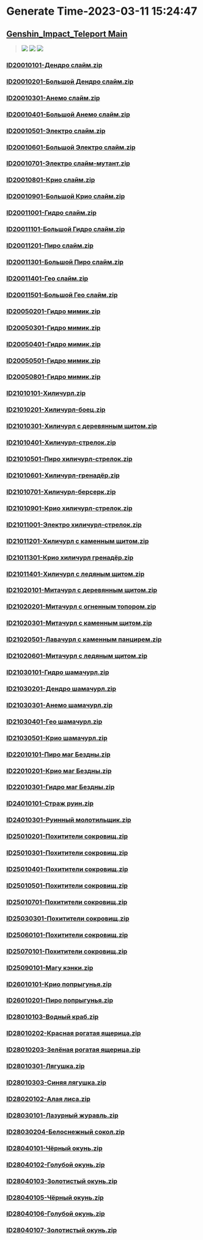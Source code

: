 # Generate Time-2023-03-11 15:24:47

## [Genshin_Impact_Teleport Main](https://github.com/Sam5440/Genshin_Impact_Teleport)

>![](https://komarev.com/ghpvc/?username=done439)
>![](https://komarev.com/ghpvc/?username=done438)
>![](https://komarev.com/ghpvc/?username=done437)

### [ID20010101-Дендро слайм.zip](https://raw.githubusercontent.com/Sam5440/Genshin_Impact_Teleport/download/AutoGeneratePoint/Points%28Raw%29%5Bcn-en-ru%5D/ru-ru/Monster_And_Animal/ID4-%D0%90%D1%80%D1%85%D0%B8%D0%BF%D0%B5%D0%BB%D0%B0%D0%B3%20%D0%97%D0%BE%D0%BB%D0%BE%D1%82%D0%BE%D0%B3%D0%BE%20%D0%AF%D0%B1%D0%BB%D0%BE%D0%BA%D0%B0%20%281.6%29/ID20010101-%D0%94%D0%B5%D0%BD%D0%B4%D1%80%D0%BE%20%D1%81%D0%BB%D0%B0%D0%B9%D0%BC.zip)

### [ID20010201-Большой Дендро слайм.zip](https://raw.githubusercontent.com/Sam5440/Genshin_Impact_Teleport/download/AutoGeneratePoint/Points%28Raw%29%5Bcn-en-ru%5D/ru-ru/Monster_And_Animal/ID4-%D0%90%D1%80%D1%85%D0%B8%D0%BF%D0%B5%D0%BB%D0%B0%D0%B3%20%D0%97%D0%BE%D0%BB%D0%BE%D1%82%D0%BE%D0%B3%D0%BE%20%D0%AF%D0%B1%D0%BB%D0%BE%D0%BA%D0%B0%20%281.6%29/ID20010201-%D0%91%D0%BE%D0%BB%D1%8C%D1%88%D0%BE%D0%B9%20%D0%94%D0%B5%D0%BD%D0%B4%D1%80%D0%BE%20%D1%81%D0%BB%D0%B0%D0%B9%D0%BC.zip)

### [ID20010301-Анемо слайм.zip](https://raw.githubusercontent.com/Sam5440/Genshin_Impact_Teleport/download/AutoGeneratePoint/Points%28Raw%29%5Bcn-en-ru%5D/ru-ru/Monster_And_Animal/ID4-%D0%90%D1%80%D1%85%D0%B8%D0%BF%D0%B5%D0%BB%D0%B0%D0%B3%20%D0%97%D0%BE%D0%BB%D0%BE%D1%82%D0%BE%D0%B3%D0%BE%20%D0%AF%D0%B1%D0%BB%D0%BE%D0%BA%D0%B0%20%281.6%29/ID20010301-%D0%90%D0%BD%D0%B5%D0%BC%D0%BE%20%D1%81%D0%BB%D0%B0%D0%B9%D0%BC.zip)

### [ID20010401-Большой Анемо слайм.zip](https://raw.githubusercontent.com/Sam5440/Genshin_Impact_Teleport/download/AutoGeneratePoint/Points%28Raw%29%5Bcn-en-ru%5D/ru-ru/Monster_And_Animal/ID4-%D0%90%D1%80%D1%85%D0%B8%D0%BF%D0%B5%D0%BB%D0%B0%D0%B3%20%D0%97%D0%BE%D0%BB%D0%BE%D1%82%D0%BE%D0%B3%D0%BE%20%D0%AF%D0%B1%D0%BB%D0%BE%D0%BA%D0%B0%20%281.6%29/ID20010401-%D0%91%D0%BE%D0%BB%D1%8C%D1%88%D0%BE%D0%B9%20%D0%90%D0%BD%D0%B5%D0%BC%D0%BE%20%D1%81%D0%BB%D0%B0%D0%B9%D0%BC.zip)

### [ID20010501-Электро слайм.zip](https://raw.githubusercontent.com/Sam5440/Genshin_Impact_Teleport/download/AutoGeneratePoint/Points%28Raw%29%5Bcn-en-ru%5D/ru-ru/Monster_And_Animal/ID4-%D0%90%D1%80%D1%85%D0%B8%D0%BF%D0%B5%D0%BB%D0%B0%D0%B3%20%D0%97%D0%BE%D0%BB%D0%BE%D1%82%D0%BE%D0%B3%D0%BE%20%D0%AF%D0%B1%D0%BB%D0%BE%D0%BA%D0%B0%20%281.6%29/ID20010501-%D0%AD%D0%BB%D0%B5%D0%BA%D1%82%D1%80%D0%BE%20%D1%81%D0%BB%D0%B0%D0%B9%D0%BC.zip)

### [ID20010601-Большой Электро слайм.zip](https://raw.githubusercontent.com/Sam5440/Genshin_Impact_Teleport/download/AutoGeneratePoint/Points%28Raw%29%5Bcn-en-ru%5D/ru-ru/Monster_And_Animal/ID4-%D0%90%D1%80%D1%85%D0%B8%D0%BF%D0%B5%D0%BB%D0%B0%D0%B3%20%D0%97%D0%BE%D0%BB%D0%BE%D1%82%D0%BE%D0%B3%D0%BE%20%D0%AF%D0%B1%D0%BB%D0%BE%D0%BA%D0%B0%20%281.6%29/ID20010601-%D0%91%D0%BE%D0%BB%D1%8C%D1%88%D0%BE%D0%B9%20%D0%AD%D0%BB%D0%B5%D0%BA%D1%82%D1%80%D0%BE%20%D1%81%D0%BB%D0%B0%D0%B9%D0%BC.zip)

### [ID20010701-Электро слайм-мутант.zip](https://raw.githubusercontent.com/Sam5440/Genshin_Impact_Teleport/download/AutoGeneratePoint/Points%28Raw%29%5Bcn-en-ru%5D/ru-ru/Monster_And_Animal/ID4-%D0%90%D1%80%D1%85%D0%B8%D0%BF%D0%B5%D0%BB%D0%B0%D0%B3%20%D0%97%D0%BE%D0%BB%D0%BE%D1%82%D0%BE%D0%B3%D0%BE%20%D0%AF%D0%B1%D0%BB%D0%BE%D0%BA%D0%B0%20%281.6%29/ID20010701-%D0%AD%D0%BB%D0%B5%D0%BA%D1%82%D1%80%D0%BE%20%D1%81%D0%BB%D0%B0%D0%B9%D0%BC-%D0%BC%D1%83%D1%82%D0%B0%D0%BD%D1%82.zip)

### [ID20010801-Крио слайм.zip](https://raw.githubusercontent.com/Sam5440/Genshin_Impact_Teleport/download/AutoGeneratePoint/Points%28Raw%29%5Bcn-en-ru%5D/ru-ru/Monster_And_Animal/ID4-%D0%90%D1%80%D1%85%D0%B8%D0%BF%D0%B5%D0%BB%D0%B0%D0%B3%20%D0%97%D0%BE%D0%BB%D0%BE%D1%82%D0%BE%D0%B3%D0%BE%20%D0%AF%D0%B1%D0%BB%D0%BE%D0%BA%D0%B0%20%281.6%29/ID20010801-%D0%9A%D1%80%D0%B8%D0%BE%20%D1%81%D0%BB%D0%B0%D0%B9%D0%BC.zip)

### [ID20010901-Большой Крио слайм.zip](https://raw.githubusercontent.com/Sam5440/Genshin_Impact_Teleport/download/AutoGeneratePoint/Points%28Raw%29%5Bcn-en-ru%5D/ru-ru/Monster_And_Animal/ID4-%D0%90%D1%80%D1%85%D0%B8%D0%BF%D0%B5%D0%BB%D0%B0%D0%B3%20%D0%97%D0%BE%D0%BB%D0%BE%D1%82%D0%BE%D0%B3%D0%BE%20%D0%AF%D0%B1%D0%BB%D0%BE%D0%BA%D0%B0%20%281.6%29/ID20010901-%D0%91%D0%BE%D0%BB%D1%8C%D1%88%D0%BE%D0%B9%20%D0%9A%D1%80%D0%B8%D0%BE%20%D1%81%D0%BB%D0%B0%D0%B9%D0%BC.zip)

### [ID20011001-Гидро слайм.zip](https://raw.githubusercontent.com/Sam5440/Genshin_Impact_Teleport/download/AutoGeneratePoint/Points%28Raw%29%5Bcn-en-ru%5D/ru-ru/Monster_And_Animal/ID4-%D0%90%D1%80%D1%85%D0%B8%D0%BF%D0%B5%D0%BB%D0%B0%D0%B3%20%D0%97%D0%BE%D0%BB%D0%BE%D1%82%D0%BE%D0%B3%D0%BE%20%D0%AF%D0%B1%D0%BB%D0%BE%D0%BA%D0%B0%20%281.6%29/ID20011001-%D0%93%D0%B8%D0%B4%D1%80%D0%BE%20%D1%81%D0%BB%D0%B0%D0%B9%D0%BC.zip)

### [ID20011101-Большой Гидро слайм.zip](https://raw.githubusercontent.com/Sam5440/Genshin_Impact_Teleport/download/AutoGeneratePoint/Points%28Raw%29%5Bcn-en-ru%5D/ru-ru/Monster_And_Animal/ID4-%D0%90%D1%80%D1%85%D0%B8%D0%BF%D0%B5%D0%BB%D0%B0%D0%B3%20%D0%97%D0%BE%D0%BB%D0%BE%D1%82%D0%BE%D0%B3%D0%BE%20%D0%AF%D0%B1%D0%BB%D0%BE%D0%BA%D0%B0%20%281.6%29/ID20011101-%D0%91%D0%BE%D0%BB%D1%8C%D1%88%D0%BE%D0%B9%20%D0%93%D0%B8%D0%B4%D1%80%D0%BE%20%D1%81%D0%BB%D0%B0%D0%B9%D0%BC.zip)

### [ID20011201-Пиро слайм.zip](https://raw.githubusercontent.com/Sam5440/Genshin_Impact_Teleport/download/AutoGeneratePoint/Points%28Raw%29%5Bcn-en-ru%5D/ru-ru/Monster_And_Animal/ID4-%D0%90%D1%80%D1%85%D0%B8%D0%BF%D0%B5%D0%BB%D0%B0%D0%B3%20%D0%97%D0%BE%D0%BB%D0%BE%D1%82%D0%BE%D0%B3%D0%BE%20%D0%AF%D0%B1%D0%BB%D0%BE%D0%BA%D0%B0%20%281.6%29/ID20011201-%D0%9F%D0%B8%D1%80%D0%BE%20%D1%81%D0%BB%D0%B0%D0%B9%D0%BC.zip)

### [ID20011301-Большой Пиро слайм.zip](https://raw.githubusercontent.com/Sam5440/Genshin_Impact_Teleport/download/AutoGeneratePoint/Points%28Raw%29%5Bcn-en-ru%5D/ru-ru/Monster_And_Animal/ID4-%D0%90%D1%80%D1%85%D0%B8%D0%BF%D0%B5%D0%BB%D0%B0%D0%B3%20%D0%97%D0%BE%D0%BB%D0%BE%D1%82%D0%BE%D0%B3%D0%BE%20%D0%AF%D0%B1%D0%BB%D0%BE%D0%BA%D0%B0%20%281.6%29/ID20011301-%D0%91%D0%BE%D0%BB%D1%8C%D1%88%D0%BE%D0%B9%20%D0%9F%D0%B8%D1%80%D0%BE%20%D1%81%D0%BB%D0%B0%D0%B9%D0%BC.zip)

### [ID20011401-Гео слайм.zip](https://raw.githubusercontent.com/Sam5440/Genshin_Impact_Teleport/download/AutoGeneratePoint/Points%28Raw%29%5Bcn-en-ru%5D/ru-ru/Monster_And_Animal/ID4-%D0%90%D1%80%D1%85%D0%B8%D0%BF%D0%B5%D0%BB%D0%B0%D0%B3%20%D0%97%D0%BE%D0%BB%D0%BE%D1%82%D0%BE%D0%B3%D0%BE%20%D0%AF%D0%B1%D0%BB%D0%BE%D0%BA%D0%B0%20%281.6%29/ID20011401-%D0%93%D0%B5%D0%BE%20%D1%81%D0%BB%D0%B0%D0%B9%D0%BC.zip)

### [ID20011501-Большой Гео слайм.zip](https://raw.githubusercontent.com/Sam5440/Genshin_Impact_Teleport/download/AutoGeneratePoint/Points%28Raw%29%5Bcn-en-ru%5D/ru-ru/Monster_And_Animal/ID4-%D0%90%D1%80%D1%85%D0%B8%D0%BF%D0%B5%D0%BB%D0%B0%D0%B3%20%D0%97%D0%BE%D0%BB%D0%BE%D1%82%D0%BE%D0%B3%D0%BE%20%D0%AF%D0%B1%D0%BB%D0%BE%D0%BA%D0%B0%20%281.6%29/ID20011501-%D0%91%D0%BE%D0%BB%D1%8C%D1%88%D0%BE%D0%B9%20%D0%93%D0%B5%D0%BE%20%D1%81%D0%BB%D0%B0%D0%B9%D0%BC.zip)

### [ID20050201-Гидро мимик.zip](https://raw.githubusercontent.com/Sam5440/Genshin_Impact_Teleport/download/AutoGeneratePoint/Points%28Raw%29%5Bcn-en-ru%5D/ru-ru/Monster_And_Animal/ID4-%D0%90%D1%80%D1%85%D0%B8%D0%BF%D0%B5%D0%BB%D0%B0%D0%B3%20%D0%97%D0%BE%D0%BB%D0%BE%D1%82%D0%BE%D0%B3%D0%BE%20%D0%AF%D0%B1%D0%BB%D0%BE%D0%BA%D0%B0%20%281.6%29/ID20050201-%D0%93%D0%B8%D0%B4%D1%80%D0%BE%20%D0%BC%D0%B8%D0%BC%D0%B8%D0%BA.zip)

### [ID20050301-Гидро мимик.zip](https://raw.githubusercontent.com/Sam5440/Genshin_Impact_Teleport/download/AutoGeneratePoint/Points%28Raw%29%5Bcn-en-ru%5D/ru-ru/Monster_And_Animal/ID4-%D0%90%D1%80%D1%85%D0%B8%D0%BF%D0%B5%D0%BB%D0%B0%D0%B3%20%D0%97%D0%BE%D0%BB%D0%BE%D1%82%D0%BE%D0%B3%D0%BE%20%D0%AF%D0%B1%D0%BB%D0%BE%D0%BA%D0%B0%20%281.6%29/ID20050301-%D0%93%D0%B8%D0%B4%D1%80%D0%BE%20%D0%BC%D0%B8%D0%BC%D0%B8%D0%BA.zip)

### [ID20050401-Гидро мимик.zip](https://raw.githubusercontent.com/Sam5440/Genshin_Impact_Teleport/download/AutoGeneratePoint/Points%28Raw%29%5Bcn-en-ru%5D/ru-ru/Monster_And_Animal/ID4-%D0%90%D1%80%D1%85%D0%B8%D0%BF%D0%B5%D0%BB%D0%B0%D0%B3%20%D0%97%D0%BE%D0%BB%D0%BE%D1%82%D0%BE%D0%B3%D0%BE%20%D0%AF%D0%B1%D0%BB%D0%BE%D0%BA%D0%B0%20%281.6%29/ID20050401-%D0%93%D0%B8%D0%B4%D1%80%D0%BE%20%D0%BC%D0%B8%D0%BC%D0%B8%D0%BA.zip)

### [ID20050501-Гидро мимик.zip](https://raw.githubusercontent.com/Sam5440/Genshin_Impact_Teleport/download/AutoGeneratePoint/Points%28Raw%29%5Bcn-en-ru%5D/ru-ru/Monster_And_Animal/ID4-%D0%90%D1%80%D1%85%D0%B8%D0%BF%D0%B5%D0%BB%D0%B0%D0%B3%20%D0%97%D0%BE%D0%BB%D0%BE%D1%82%D0%BE%D0%B3%D0%BE%20%D0%AF%D0%B1%D0%BB%D0%BE%D0%BA%D0%B0%20%281.6%29/ID20050501-%D0%93%D0%B8%D0%B4%D1%80%D0%BE%20%D0%BC%D0%B8%D0%BC%D0%B8%D0%BA.zip)

### [ID20050801-Гидро мимик.zip](https://raw.githubusercontent.com/Sam5440/Genshin_Impact_Teleport/download/AutoGeneratePoint/Points%28Raw%29%5Bcn-en-ru%5D/ru-ru/Monster_And_Animal/ID4-%D0%90%D1%80%D1%85%D0%B8%D0%BF%D0%B5%D0%BB%D0%B0%D0%B3%20%D0%97%D0%BE%D0%BB%D0%BE%D1%82%D0%BE%D0%B3%D0%BE%20%D0%AF%D0%B1%D0%BB%D0%BE%D0%BA%D0%B0%20%281.6%29/ID20050801-%D0%93%D0%B8%D0%B4%D1%80%D0%BE%20%D0%BC%D0%B8%D0%BC%D0%B8%D0%BA.zip)

### [ID21010101-Хиличурл.zip](https://raw.githubusercontent.com/Sam5440/Genshin_Impact_Teleport/download/AutoGeneratePoint/Points%28Raw%29%5Bcn-en-ru%5D/ru-ru/Monster_And_Animal/ID4-%D0%90%D1%80%D1%85%D0%B8%D0%BF%D0%B5%D0%BB%D0%B0%D0%B3%20%D0%97%D0%BE%D0%BB%D0%BE%D1%82%D0%BE%D0%B3%D0%BE%20%D0%AF%D0%B1%D0%BB%D0%BE%D0%BA%D0%B0%20%281.6%29/ID21010101-%D0%A5%D0%B8%D0%BB%D0%B8%D1%87%D1%83%D1%80%D0%BB.zip)

### [ID21010201-Хиличурл-боец.zip](https://raw.githubusercontent.com/Sam5440/Genshin_Impact_Teleport/download/AutoGeneratePoint/Points%28Raw%29%5Bcn-en-ru%5D/ru-ru/Monster_And_Animal/ID4-%D0%90%D1%80%D1%85%D0%B8%D0%BF%D0%B5%D0%BB%D0%B0%D0%B3%20%D0%97%D0%BE%D0%BB%D0%BE%D1%82%D0%BE%D0%B3%D0%BE%20%D0%AF%D0%B1%D0%BB%D0%BE%D0%BA%D0%B0%20%281.6%29/ID21010201-%D0%A5%D0%B8%D0%BB%D0%B8%D1%87%D1%83%D1%80%D0%BB-%D0%B1%D0%BE%D0%B5%D1%86.zip)

### [ID21010301-Хиличурл с деревянным щитом.zip](https://raw.githubusercontent.com/Sam5440/Genshin_Impact_Teleport/download/AutoGeneratePoint/Points%28Raw%29%5Bcn-en-ru%5D/ru-ru/Monster_And_Animal/ID4-%D0%90%D1%80%D1%85%D0%B8%D0%BF%D0%B5%D0%BB%D0%B0%D0%B3%20%D0%97%D0%BE%D0%BB%D0%BE%D1%82%D0%BE%D0%B3%D0%BE%20%D0%AF%D0%B1%D0%BB%D0%BE%D0%BA%D0%B0%20%281.6%29/ID21010301-%D0%A5%D0%B8%D0%BB%D0%B8%D1%87%D1%83%D1%80%D0%BB%20%D1%81%20%D0%B4%D0%B5%D1%80%D0%B5%D0%B2%D1%8F%D0%BD%D0%BD%D1%8B%D0%BC%20%D1%89%D0%B8%D1%82%D0%BE%D0%BC.zip)

### [ID21010401-Хиличурл-стрелок.zip](https://raw.githubusercontent.com/Sam5440/Genshin_Impact_Teleport/download/AutoGeneratePoint/Points%28Raw%29%5Bcn-en-ru%5D/ru-ru/Monster_And_Animal/ID4-%D0%90%D1%80%D1%85%D0%B8%D0%BF%D0%B5%D0%BB%D0%B0%D0%B3%20%D0%97%D0%BE%D0%BB%D0%BE%D1%82%D0%BE%D0%B3%D0%BE%20%D0%AF%D0%B1%D0%BB%D0%BE%D0%BA%D0%B0%20%281.6%29/ID21010401-%D0%A5%D0%B8%D0%BB%D0%B8%D1%87%D1%83%D1%80%D0%BB-%D1%81%D1%82%D1%80%D0%B5%D0%BB%D0%BE%D0%BA.zip)

### [ID21010501-Пиро хиличурл-стрелок.zip](https://raw.githubusercontent.com/Sam5440/Genshin_Impact_Teleport/download/AutoGeneratePoint/Points%28Raw%29%5Bcn-en-ru%5D/ru-ru/Monster_And_Animal/ID4-%D0%90%D1%80%D1%85%D0%B8%D0%BF%D0%B5%D0%BB%D0%B0%D0%B3%20%D0%97%D0%BE%D0%BB%D0%BE%D1%82%D0%BE%D0%B3%D0%BE%20%D0%AF%D0%B1%D0%BB%D0%BE%D0%BA%D0%B0%20%281.6%29/ID21010501-%D0%9F%D0%B8%D1%80%D0%BE%20%D1%85%D0%B8%D0%BB%D0%B8%D1%87%D1%83%D1%80%D0%BB-%D1%81%D1%82%D1%80%D0%B5%D0%BB%D0%BE%D0%BA.zip)

### [ID21010601-Хиличурл-гренадёр.zip](https://raw.githubusercontent.com/Sam5440/Genshin_Impact_Teleport/download/AutoGeneratePoint/Points%28Raw%29%5Bcn-en-ru%5D/ru-ru/Monster_And_Animal/ID4-%D0%90%D1%80%D1%85%D0%B8%D0%BF%D0%B5%D0%BB%D0%B0%D0%B3%20%D0%97%D0%BE%D0%BB%D0%BE%D1%82%D0%BE%D0%B3%D0%BE%20%D0%AF%D0%B1%D0%BB%D0%BE%D0%BA%D0%B0%20%281.6%29/ID21010601-%D0%A5%D0%B8%D0%BB%D0%B8%D1%87%D1%83%D1%80%D0%BB-%D0%B3%D1%80%D0%B5%D0%BD%D0%B0%D0%B4%D1%91%D1%80.zip)

### [ID21010701-Хиличурл-берсерк.zip](https://raw.githubusercontent.com/Sam5440/Genshin_Impact_Teleport/download/AutoGeneratePoint/Points%28Raw%29%5Bcn-en-ru%5D/ru-ru/Monster_And_Animal/ID4-%D0%90%D1%80%D1%85%D0%B8%D0%BF%D0%B5%D0%BB%D0%B0%D0%B3%20%D0%97%D0%BE%D0%BB%D0%BE%D1%82%D0%BE%D0%B3%D0%BE%20%D0%AF%D0%B1%D0%BB%D0%BE%D0%BA%D0%B0%20%281.6%29/ID21010701-%D0%A5%D0%B8%D0%BB%D0%B8%D1%87%D1%83%D1%80%D0%BB-%D0%B1%D0%B5%D1%80%D1%81%D0%B5%D1%80%D0%BA.zip)

### [ID21010901-Крио хиличурл-стрелок.zip](https://raw.githubusercontent.com/Sam5440/Genshin_Impact_Teleport/download/AutoGeneratePoint/Points%28Raw%29%5Bcn-en-ru%5D/ru-ru/Monster_And_Animal/ID4-%D0%90%D1%80%D1%85%D0%B8%D0%BF%D0%B5%D0%BB%D0%B0%D0%B3%20%D0%97%D0%BE%D0%BB%D0%BE%D1%82%D0%BE%D0%B3%D0%BE%20%D0%AF%D0%B1%D0%BB%D0%BE%D0%BA%D0%B0%20%281.6%29/ID21010901-%D0%9A%D1%80%D0%B8%D0%BE%20%D1%85%D0%B8%D0%BB%D0%B8%D1%87%D1%83%D1%80%D0%BB-%D1%81%D1%82%D1%80%D0%B5%D0%BB%D0%BE%D0%BA.zip)

### [ID21011001-Электро хиличурл-стрелок.zip](https://raw.githubusercontent.com/Sam5440/Genshin_Impact_Teleport/download/AutoGeneratePoint/Points%28Raw%29%5Bcn-en-ru%5D/ru-ru/Monster_And_Animal/ID4-%D0%90%D1%80%D1%85%D0%B8%D0%BF%D0%B5%D0%BB%D0%B0%D0%B3%20%D0%97%D0%BE%D0%BB%D0%BE%D1%82%D0%BE%D0%B3%D0%BE%20%D0%AF%D0%B1%D0%BB%D0%BE%D0%BA%D0%B0%20%281.6%29/ID21011001-%D0%AD%D0%BB%D0%B5%D0%BA%D1%82%D1%80%D0%BE%20%D1%85%D0%B8%D0%BB%D0%B8%D1%87%D1%83%D1%80%D0%BB-%D1%81%D1%82%D1%80%D0%B5%D0%BB%D0%BE%D0%BA.zip)

### [ID21011201-Хиличурл с каменным щитом.zip](https://raw.githubusercontent.com/Sam5440/Genshin_Impact_Teleport/download/AutoGeneratePoint/Points%28Raw%29%5Bcn-en-ru%5D/ru-ru/Monster_And_Animal/ID4-%D0%90%D1%80%D1%85%D0%B8%D0%BF%D0%B5%D0%BB%D0%B0%D0%B3%20%D0%97%D0%BE%D0%BB%D0%BE%D1%82%D0%BE%D0%B3%D0%BE%20%D0%AF%D0%B1%D0%BB%D0%BE%D0%BA%D0%B0%20%281.6%29/ID21011201-%D0%A5%D0%B8%D0%BB%D0%B8%D1%87%D1%83%D1%80%D0%BB%20%D1%81%20%D0%BA%D0%B0%D0%BC%D0%B5%D0%BD%D0%BD%D1%8B%D0%BC%20%D1%89%D0%B8%D1%82%D0%BE%D0%BC.zip)

### [ID21011301-Крио хиличурл гренадёр.zip](https://raw.githubusercontent.com/Sam5440/Genshin_Impact_Teleport/download/AutoGeneratePoint/Points%28Raw%29%5Bcn-en-ru%5D/ru-ru/Monster_And_Animal/ID4-%D0%90%D1%80%D1%85%D0%B8%D0%BF%D0%B5%D0%BB%D0%B0%D0%B3%20%D0%97%D0%BE%D0%BB%D0%BE%D1%82%D0%BE%D0%B3%D0%BE%20%D0%AF%D0%B1%D0%BB%D0%BE%D0%BA%D0%B0%20%281.6%29/ID21011301-%D0%9A%D1%80%D0%B8%D0%BE%20%D1%85%D0%B8%D0%BB%D0%B8%D1%87%D1%83%D1%80%D0%BB%20%D0%B3%D1%80%D0%B5%D0%BD%D0%B0%D0%B4%D1%91%D1%80.zip)

### [ID21011401-Хиличурл с ледяным щитом.zip](https://raw.githubusercontent.com/Sam5440/Genshin_Impact_Teleport/download/AutoGeneratePoint/Points%28Raw%29%5Bcn-en-ru%5D/ru-ru/Monster_And_Animal/ID4-%D0%90%D1%80%D1%85%D0%B8%D0%BF%D0%B5%D0%BB%D0%B0%D0%B3%20%D0%97%D0%BE%D0%BB%D0%BE%D1%82%D0%BE%D0%B3%D0%BE%20%D0%AF%D0%B1%D0%BB%D0%BE%D0%BA%D0%B0%20%281.6%29/ID21011401-%D0%A5%D0%B8%D0%BB%D0%B8%D1%87%D1%83%D1%80%D0%BB%20%D1%81%20%D0%BB%D0%B5%D0%B4%D1%8F%D0%BD%D1%8B%D0%BC%20%D1%89%D0%B8%D1%82%D0%BE%D0%BC.zip)

### [ID21020101-Митачурл с деревянным щитом.zip](https://raw.githubusercontent.com/Sam5440/Genshin_Impact_Teleport/download/AutoGeneratePoint/Points%28Raw%29%5Bcn-en-ru%5D/ru-ru/Monster_And_Animal/ID4-%D0%90%D1%80%D1%85%D0%B8%D0%BF%D0%B5%D0%BB%D0%B0%D0%B3%20%D0%97%D0%BE%D0%BB%D0%BE%D1%82%D0%BE%D0%B3%D0%BE%20%D0%AF%D0%B1%D0%BB%D0%BE%D0%BA%D0%B0%20%281.6%29/ID21020101-%D0%9C%D0%B8%D1%82%D0%B0%D1%87%D1%83%D1%80%D0%BB%20%D1%81%20%D0%B4%D0%B5%D1%80%D0%B5%D0%B2%D1%8F%D0%BD%D0%BD%D1%8B%D0%BC%20%D1%89%D0%B8%D1%82%D0%BE%D0%BC.zip)

### [ID21020201-Митачурл с огненным топором.zip](https://raw.githubusercontent.com/Sam5440/Genshin_Impact_Teleport/download/AutoGeneratePoint/Points%28Raw%29%5Bcn-en-ru%5D/ru-ru/Monster_And_Animal/ID4-%D0%90%D1%80%D1%85%D0%B8%D0%BF%D0%B5%D0%BB%D0%B0%D0%B3%20%D0%97%D0%BE%D0%BB%D0%BE%D1%82%D0%BE%D0%B3%D0%BE%20%D0%AF%D0%B1%D0%BB%D0%BE%D0%BA%D0%B0%20%281.6%29/ID21020201-%D0%9C%D0%B8%D1%82%D0%B0%D1%87%D1%83%D1%80%D0%BB%20%D1%81%20%D0%BE%D0%B3%D0%BD%D0%B5%D0%BD%D0%BD%D1%8B%D0%BC%20%D1%82%D0%BE%D0%BF%D0%BE%D1%80%D0%BE%D0%BC.zip)

### [ID21020301-Митачурл с каменным щитом.zip](https://raw.githubusercontent.com/Sam5440/Genshin_Impact_Teleport/download/AutoGeneratePoint/Points%28Raw%29%5Bcn-en-ru%5D/ru-ru/Monster_And_Animal/ID4-%D0%90%D1%80%D1%85%D0%B8%D0%BF%D0%B5%D0%BB%D0%B0%D0%B3%20%D0%97%D0%BE%D0%BB%D0%BE%D1%82%D0%BE%D0%B3%D0%BE%20%D0%AF%D0%B1%D0%BB%D0%BE%D0%BA%D0%B0%20%281.6%29/ID21020301-%D0%9C%D0%B8%D1%82%D0%B0%D1%87%D1%83%D1%80%D0%BB%20%D1%81%20%D0%BA%D0%B0%D0%BC%D0%B5%D0%BD%D0%BD%D1%8B%D0%BC%20%D1%89%D0%B8%D1%82%D0%BE%D0%BC.zip)

### [ID21020501-Лавачурл с каменным панцирем.zip](https://raw.githubusercontent.com/Sam5440/Genshin_Impact_Teleport/download/AutoGeneratePoint/Points%28Raw%29%5Bcn-en-ru%5D/ru-ru/Monster_And_Animal/ID4-%D0%90%D1%80%D1%85%D0%B8%D0%BF%D0%B5%D0%BB%D0%B0%D0%B3%20%D0%97%D0%BE%D0%BB%D0%BE%D1%82%D0%BE%D0%B3%D0%BE%20%D0%AF%D0%B1%D0%BB%D0%BE%D0%BA%D0%B0%20%281.6%29/ID21020501-%D0%9B%D0%B0%D0%B2%D0%B0%D1%87%D1%83%D1%80%D0%BB%20%D1%81%20%D0%BA%D0%B0%D0%BC%D0%B5%D0%BD%D0%BD%D1%8B%D0%BC%20%D0%BF%D0%B0%D0%BD%D1%86%D0%B8%D1%80%D0%B5%D0%BC.zip)

### [ID21020601-Митачурл с ледяным щитом.zip](https://raw.githubusercontent.com/Sam5440/Genshin_Impact_Teleport/download/AutoGeneratePoint/Points%28Raw%29%5Bcn-en-ru%5D/ru-ru/Monster_And_Animal/ID4-%D0%90%D1%80%D1%85%D0%B8%D0%BF%D0%B5%D0%BB%D0%B0%D0%B3%20%D0%97%D0%BE%D0%BB%D0%BE%D1%82%D0%BE%D0%B3%D0%BE%20%D0%AF%D0%B1%D0%BB%D0%BE%D0%BA%D0%B0%20%281.6%29/ID21020601-%D0%9C%D0%B8%D1%82%D0%B0%D1%87%D1%83%D1%80%D0%BB%20%D1%81%20%D0%BB%D0%B5%D0%B4%D1%8F%D0%BD%D1%8B%D0%BC%20%D1%89%D0%B8%D1%82%D0%BE%D0%BC.zip)

### [ID21030101-Гидро шамачурл.zip](https://raw.githubusercontent.com/Sam5440/Genshin_Impact_Teleport/download/AutoGeneratePoint/Points%28Raw%29%5Bcn-en-ru%5D/ru-ru/Monster_And_Animal/ID4-%D0%90%D1%80%D1%85%D0%B8%D0%BF%D0%B5%D0%BB%D0%B0%D0%B3%20%D0%97%D0%BE%D0%BB%D0%BE%D1%82%D0%BE%D0%B3%D0%BE%20%D0%AF%D0%B1%D0%BB%D0%BE%D0%BA%D0%B0%20%281.6%29/ID21030101-%D0%93%D0%B8%D0%B4%D1%80%D0%BE%20%D1%88%D0%B0%D0%BC%D0%B0%D1%87%D1%83%D1%80%D0%BB.zip)

### [ID21030201-Дендро шамачурл.zip](https://raw.githubusercontent.com/Sam5440/Genshin_Impact_Teleport/download/AutoGeneratePoint/Points%28Raw%29%5Bcn-en-ru%5D/ru-ru/Monster_And_Animal/ID4-%D0%90%D1%80%D1%85%D0%B8%D0%BF%D0%B5%D0%BB%D0%B0%D0%B3%20%D0%97%D0%BE%D0%BB%D0%BE%D1%82%D0%BE%D0%B3%D0%BE%20%D0%AF%D0%B1%D0%BB%D0%BE%D0%BA%D0%B0%20%281.6%29/ID21030201-%D0%94%D0%B5%D0%BD%D0%B4%D1%80%D0%BE%20%D1%88%D0%B0%D0%BC%D0%B0%D1%87%D1%83%D1%80%D0%BB.zip)

### [ID21030301-Анемо шамачурл.zip](https://raw.githubusercontent.com/Sam5440/Genshin_Impact_Teleport/download/AutoGeneratePoint/Points%28Raw%29%5Bcn-en-ru%5D/ru-ru/Monster_And_Animal/ID4-%D0%90%D1%80%D1%85%D0%B8%D0%BF%D0%B5%D0%BB%D0%B0%D0%B3%20%D0%97%D0%BE%D0%BB%D0%BE%D1%82%D0%BE%D0%B3%D0%BE%20%D0%AF%D0%B1%D0%BB%D0%BE%D0%BA%D0%B0%20%281.6%29/ID21030301-%D0%90%D0%BD%D0%B5%D0%BC%D0%BE%20%D1%88%D0%B0%D0%BC%D0%B0%D1%87%D1%83%D1%80%D0%BB.zip)

### [ID21030401-Гео шамачурл.zip](https://raw.githubusercontent.com/Sam5440/Genshin_Impact_Teleport/download/AutoGeneratePoint/Points%28Raw%29%5Bcn-en-ru%5D/ru-ru/Monster_And_Animal/ID4-%D0%90%D1%80%D1%85%D0%B8%D0%BF%D0%B5%D0%BB%D0%B0%D0%B3%20%D0%97%D0%BE%D0%BB%D0%BE%D1%82%D0%BE%D0%B3%D0%BE%20%D0%AF%D0%B1%D0%BB%D0%BE%D0%BA%D0%B0%20%281.6%29/ID21030401-%D0%93%D0%B5%D0%BE%20%D1%88%D0%B0%D0%BC%D0%B0%D1%87%D1%83%D1%80%D0%BB.zip)

### [ID21030501-Крио шамачурл.zip](https://raw.githubusercontent.com/Sam5440/Genshin_Impact_Teleport/download/AutoGeneratePoint/Points%28Raw%29%5Bcn-en-ru%5D/ru-ru/Monster_And_Animal/ID4-%D0%90%D1%80%D1%85%D0%B8%D0%BF%D0%B5%D0%BB%D0%B0%D0%B3%20%D0%97%D0%BE%D0%BB%D0%BE%D1%82%D0%BE%D0%B3%D0%BE%20%D0%AF%D0%B1%D0%BB%D0%BE%D0%BA%D0%B0%20%281.6%29/ID21030501-%D0%9A%D1%80%D0%B8%D0%BE%20%D1%88%D0%B0%D0%BC%D0%B0%D1%87%D1%83%D1%80%D0%BB.zip)

### [ID22010101-Пиро маг Бездны.zip](https://raw.githubusercontent.com/Sam5440/Genshin_Impact_Teleport/download/AutoGeneratePoint/Points%28Raw%29%5Bcn-en-ru%5D/ru-ru/Monster_And_Animal/ID4-%D0%90%D1%80%D1%85%D0%B8%D0%BF%D0%B5%D0%BB%D0%B0%D0%B3%20%D0%97%D0%BE%D0%BB%D0%BE%D1%82%D0%BE%D0%B3%D0%BE%20%D0%AF%D0%B1%D0%BB%D0%BE%D0%BA%D0%B0%20%281.6%29/ID22010101-%D0%9F%D0%B8%D1%80%D0%BE%20%D0%BC%D0%B0%D0%B3%20%D0%91%D0%B5%D0%B7%D0%B4%D0%BD%D1%8B.zip)

### [ID22010201-Крио маг Бездны.zip](https://raw.githubusercontent.com/Sam5440/Genshin_Impact_Teleport/download/AutoGeneratePoint/Points%28Raw%29%5Bcn-en-ru%5D/ru-ru/Monster_And_Animal/ID4-%D0%90%D1%80%D1%85%D0%B8%D0%BF%D0%B5%D0%BB%D0%B0%D0%B3%20%D0%97%D0%BE%D0%BB%D0%BE%D1%82%D0%BE%D0%B3%D0%BE%20%D0%AF%D0%B1%D0%BB%D0%BE%D0%BA%D0%B0%20%281.6%29/ID22010201-%D0%9A%D1%80%D0%B8%D0%BE%20%D0%BC%D0%B0%D0%B3%20%D0%91%D0%B5%D0%B7%D0%B4%D0%BD%D1%8B.zip)

### [ID22010301-Гидро маг Бездны.zip](https://raw.githubusercontent.com/Sam5440/Genshin_Impact_Teleport/download/AutoGeneratePoint/Points%28Raw%29%5Bcn-en-ru%5D/ru-ru/Monster_And_Animal/ID4-%D0%90%D1%80%D1%85%D0%B8%D0%BF%D0%B5%D0%BB%D0%B0%D0%B3%20%D0%97%D0%BE%D0%BB%D0%BE%D1%82%D0%BE%D0%B3%D0%BE%20%D0%AF%D0%B1%D0%BB%D0%BE%D0%BA%D0%B0%20%281.6%29/ID22010301-%D0%93%D0%B8%D0%B4%D1%80%D0%BE%20%D0%BC%D0%B0%D0%B3%20%D0%91%D0%B5%D0%B7%D0%B4%D0%BD%D1%8B.zip)

### [ID24010101-Страж руин.zip](https://raw.githubusercontent.com/Sam5440/Genshin_Impact_Teleport/download/AutoGeneratePoint/Points%28Raw%29%5Bcn-en-ru%5D/ru-ru/Monster_And_Animal/ID4-%D0%90%D1%80%D1%85%D0%B8%D0%BF%D0%B5%D0%BB%D0%B0%D0%B3%20%D0%97%D0%BE%D0%BB%D0%BE%D1%82%D0%BE%D0%B3%D0%BE%20%D0%AF%D0%B1%D0%BB%D0%BE%D0%BA%D0%B0%20%281.6%29/ID24010101-%D0%A1%D1%82%D1%80%D0%B0%D0%B6%20%D1%80%D1%83%D0%B8%D0%BD.zip)

### [ID24010301-Руинный молотильщик.zip](https://raw.githubusercontent.com/Sam5440/Genshin_Impact_Teleport/download/AutoGeneratePoint/Points%28Raw%29%5Bcn-en-ru%5D/ru-ru/Monster_And_Animal/ID4-%D0%90%D1%80%D1%85%D0%B8%D0%BF%D0%B5%D0%BB%D0%B0%D0%B3%20%D0%97%D0%BE%D0%BB%D0%BE%D1%82%D0%BE%D0%B3%D0%BE%20%D0%AF%D0%B1%D0%BB%D0%BE%D0%BA%D0%B0%20%281.6%29/ID24010301-%D0%A0%D1%83%D0%B8%D0%BD%D0%BD%D1%8B%D0%B9%20%D0%BC%D0%BE%D0%BB%D0%BE%D1%82%D0%B8%D0%BB%D1%8C%D1%89%D0%B8%D0%BA.zip)

### [ID25010201-Похитители сокровищ.zip](https://raw.githubusercontent.com/Sam5440/Genshin_Impact_Teleport/download/AutoGeneratePoint/Points%28Raw%29%5Bcn-en-ru%5D/ru-ru/Monster_And_Animal/ID4-%D0%90%D1%80%D1%85%D0%B8%D0%BF%D0%B5%D0%BB%D0%B0%D0%B3%20%D0%97%D0%BE%D0%BB%D0%BE%D1%82%D0%BE%D0%B3%D0%BE%20%D0%AF%D0%B1%D0%BB%D0%BE%D0%BA%D0%B0%20%281.6%29/ID25010201-%D0%9F%D0%BE%D1%85%D0%B8%D1%82%D0%B8%D1%82%D0%B5%D0%BB%D0%B8%20%D1%81%D0%BE%D0%BA%D1%80%D0%BE%D0%B2%D0%B8%D1%89.zip)

### [ID25010301-Похитители сокровищ.zip](https://raw.githubusercontent.com/Sam5440/Genshin_Impact_Teleport/download/AutoGeneratePoint/Points%28Raw%29%5Bcn-en-ru%5D/ru-ru/Monster_And_Animal/ID4-%D0%90%D1%80%D1%85%D0%B8%D0%BF%D0%B5%D0%BB%D0%B0%D0%B3%20%D0%97%D0%BE%D0%BB%D0%BE%D1%82%D0%BE%D0%B3%D0%BE%20%D0%AF%D0%B1%D0%BB%D0%BE%D0%BA%D0%B0%20%281.6%29/ID25010301-%D0%9F%D0%BE%D1%85%D0%B8%D1%82%D0%B8%D1%82%D0%B5%D0%BB%D0%B8%20%D1%81%D0%BE%D0%BA%D1%80%D0%BE%D0%B2%D0%B8%D1%89.zip)

### [ID25010401-Похитители сокровищ.zip](https://raw.githubusercontent.com/Sam5440/Genshin_Impact_Teleport/download/AutoGeneratePoint/Points%28Raw%29%5Bcn-en-ru%5D/ru-ru/Monster_And_Animal/ID4-%D0%90%D1%80%D1%85%D0%B8%D0%BF%D0%B5%D0%BB%D0%B0%D0%B3%20%D0%97%D0%BE%D0%BB%D0%BE%D1%82%D0%BE%D0%B3%D0%BE%20%D0%AF%D0%B1%D0%BB%D0%BE%D0%BA%D0%B0%20%281.6%29/ID25010401-%D0%9F%D0%BE%D1%85%D0%B8%D1%82%D0%B8%D1%82%D0%B5%D0%BB%D0%B8%20%D1%81%D0%BE%D0%BA%D1%80%D0%BE%D0%B2%D0%B8%D1%89.zip)

### [ID25010501-Похитители сокровищ.zip](https://raw.githubusercontent.com/Sam5440/Genshin_Impact_Teleport/download/AutoGeneratePoint/Points%28Raw%29%5Bcn-en-ru%5D/ru-ru/Monster_And_Animal/ID4-%D0%90%D1%80%D1%85%D0%B8%D0%BF%D0%B5%D0%BB%D0%B0%D0%B3%20%D0%97%D0%BE%D0%BB%D0%BE%D1%82%D0%BE%D0%B3%D0%BE%20%D0%AF%D0%B1%D0%BB%D0%BE%D0%BA%D0%B0%20%281.6%29/ID25010501-%D0%9F%D0%BE%D1%85%D0%B8%D1%82%D0%B8%D1%82%D0%B5%D0%BB%D0%B8%20%D1%81%D0%BE%D0%BA%D1%80%D0%BE%D0%B2%D0%B8%D1%89.zip)

### [ID25010701-Похитители сокровищ.zip](https://raw.githubusercontent.com/Sam5440/Genshin_Impact_Teleport/download/AutoGeneratePoint/Points%28Raw%29%5Bcn-en-ru%5D/ru-ru/Monster_And_Animal/ID4-%D0%90%D1%80%D1%85%D0%B8%D0%BF%D0%B5%D0%BB%D0%B0%D0%B3%20%D0%97%D0%BE%D0%BB%D0%BE%D1%82%D0%BE%D0%B3%D0%BE%20%D0%AF%D0%B1%D0%BB%D0%BE%D0%BA%D0%B0%20%281.6%29/ID25010701-%D0%9F%D0%BE%D1%85%D0%B8%D1%82%D0%B8%D1%82%D0%B5%D0%BB%D0%B8%20%D1%81%D0%BE%D0%BA%D1%80%D0%BE%D0%B2%D0%B8%D1%89.zip)

### [ID25030301-Похитители сокровищ.zip](https://raw.githubusercontent.com/Sam5440/Genshin_Impact_Teleport/download/AutoGeneratePoint/Points%28Raw%29%5Bcn-en-ru%5D/ru-ru/Monster_And_Animal/ID4-%D0%90%D1%80%D1%85%D0%B8%D0%BF%D0%B5%D0%BB%D0%B0%D0%B3%20%D0%97%D0%BE%D0%BB%D0%BE%D1%82%D0%BE%D0%B3%D0%BE%20%D0%AF%D0%B1%D0%BB%D0%BE%D0%BA%D0%B0%20%281.6%29/ID25030301-%D0%9F%D0%BE%D1%85%D0%B8%D1%82%D0%B8%D1%82%D0%B5%D0%BB%D0%B8%20%D1%81%D0%BE%D0%BA%D1%80%D0%BE%D0%B2%D0%B8%D1%89.zip)

### [ID25060101-Похитители сокровищ.zip](https://raw.githubusercontent.com/Sam5440/Genshin_Impact_Teleport/download/AutoGeneratePoint/Points%28Raw%29%5Bcn-en-ru%5D/ru-ru/Monster_And_Animal/ID4-%D0%90%D1%80%D1%85%D0%B8%D0%BF%D0%B5%D0%BB%D0%B0%D0%B3%20%D0%97%D0%BE%D0%BB%D0%BE%D1%82%D0%BE%D0%B3%D0%BE%20%D0%AF%D0%B1%D0%BB%D0%BE%D0%BA%D0%B0%20%281.6%29/ID25060101-%D0%9F%D0%BE%D1%85%D0%B8%D1%82%D0%B8%D1%82%D0%B5%D0%BB%D0%B8%20%D1%81%D0%BE%D0%BA%D1%80%D0%BE%D0%B2%D0%B8%D1%89.zip)

### [ID25070101-Похитители сокровищ.zip](https://raw.githubusercontent.com/Sam5440/Genshin_Impact_Teleport/download/AutoGeneratePoint/Points%28Raw%29%5Bcn-en-ru%5D/ru-ru/Monster_And_Animal/ID4-%D0%90%D1%80%D1%85%D0%B8%D0%BF%D0%B5%D0%BB%D0%B0%D0%B3%20%D0%97%D0%BE%D0%BB%D0%BE%D1%82%D0%BE%D0%B3%D0%BE%20%D0%AF%D0%B1%D0%BB%D0%BE%D0%BA%D0%B0%20%281.6%29/ID25070101-%D0%9F%D0%BE%D1%85%D0%B8%D1%82%D0%B8%D1%82%D0%B5%D0%BB%D0%B8%20%D1%81%D0%BE%D0%BA%D1%80%D0%BE%D0%B2%D0%B8%D1%89.zip)

### [ID25090101-Магу кэнки.zip](https://raw.githubusercontent.com/Sam5440/Genshin_Impact_Teleport/download/AutoGeneratePoint/Points%28Raw%29%5Bcn-en-ru%5D/ru-ru/Monster_And_Animal/ID4-%D0%90%D1%80%D1%85%D0%B8%D0%BF%D0%B5%D0%BB%D0%B0%D0%B3%20%D0%97%D0%BE%D0%BB%D0%BE%D1%82%D0%BE%D0%B3%D0%BE%20%D0%AF%D0%B1%D0%BB%D0%BE%D0%BA%D0%B0%20%281.6%29/ID25090101-%D0%9C%D0%B0%D0%B3%D1%83%20%D0%BA%D1%8D%D0%BD%D0%BA%D0%B8.zip)

### [ID26010101-Крио попрыгунья.zip](https://raw.githubusercontent.com/Sam5440/Genshin_Impact_Teleport/download/AutoGeneratePoint/Points%28Raw%29%5Bcn-en-ru%5D/ru-ru/Monster_And_Animal/ID4-%D0%90%D1%80%D1%85%D0%B8%D0%BF%D0%B5%D0%BB%D0%B0%D0%B3%20%D0%97%D0%BE%D0%BB%D0%BE%D1%82%D0%BE%D0%B3%D0%BE%20%D0%AF%D0%B1%D0%BB%D0%BE%D0%BA%D0%B0%20%281.6%29/ID26010101-%D0%9A%D1%80%D0%B8%D0%BE%20%D0%BF%D0%BE%D0%BF%D1%80%D1%8B%D0%B3%D1%83%D0%BD%D1%8C%D1%8F.zip)

### [ID26010201-Пиро попрыгунья.zip](https://raw.githubusercontent.com/Sam5440/Genshin_Impact_Teleport/download/AutoGeneratePoint/Points%28Raw%29%5Bcn-en-ru%5D/ru-ru/Monster_And_Animal/ID4-%D0%90%D1%80%D1%85%D0%B8%D0%BF%D0%B5%D0%BB%D0%B0%D0%B3%20%D0%97%D0%BE%D0%BB%D0%BE%D1%82%D0%BE%D0%B3%D0%BE%20%D0%AF%D0%B1%D0%BB%D0%BE%D0%BA%D0%B0%20%281.6%29/ID26010201-%D0%9F%D0%B8%D1%80%D0%BE%20%D0%BF%D0%BE%D0%BF%D1%80%D1%8B%D0%B3%D1%83%D0%BD%D1%8C%D1%8F.zip)

### [ID28010103-Водный краб.zip](https://raw.githubusercontent.com/Sam5440/Genshin_Impact_Teleport/download/AutoGeneratePoint/Points%28Raw%29%5Bcn-en-ru%5D/ru-ru/Monster_And_Animal/ID4-%D0%90%D1%80%D1%85%D0%B8%D0%BF%D0%B5%D0%BB%D0%B0%D0%B3%20%D0%97%D0%BE%D0%BB%D0%BE%D1%82%D0%BE%D0%B3%D0%BE%20%D0%AF%D0%B1%D0%BB%D0%BE%D0%BA%D0%B0%20%281.6%29/ID28010103-%D0%92%D0%BE%D0%B4%D0%BD%D1%8B%D0%B9%20%D0%BA%D1%80%D0%B0%D0%B1.zip)

### [ID28010202-Красная рогатая ящерица.zip](https://raw.githubusercontent.com/Sam5440/Genshin_Impact_Teleport/download/AutoGeneratePoint/Points%28Raw%29%5Bcn-en-ru%5D/ru-ru/Monster_And_Animal/ID4-%D0%90%D1%80%D1%85%D0%B8%D0%BF%D0%B5%D0%BB%D0%B0%D0%B3%20%D0%97%D0%BE%D0%BB%D0%BE%D1%82%D0%BE%D0%B3%D0%BE%20%D0%AF%D0%B1%D0%BB%D0%BE%D0%BA%D0%B0%20%281.6%29/ID28010202-%D0%9A%D1%80%D0%B0%D1%81%D0%BD%D0%B0%D1%8F%20%D1%80%D0%BE%D0%B3%D0%B0%D1%82%D0%B0%D1%8F%20%D1%8F%D1%89%D0%B5%D1%80%D0%B8%D1%86%D0%B0.zip)

### [ID28010203-Зелёная рогатая ящерица.zip](https://raw.githubusercontent.com/Sam5440/Genshin_Impact_Teleport/download/AutoGeneratePoint/Points%28Raw%29%5Bcn-en-ru%5D/ru-ru/Monster_And_Animal/ID4-%D0%90%D1%80%D1%85%D0%B8%D0%BF%D0%B5%D0%BB%D0%B0%D0%B3%20%D0%97%D0%BE%D0%BB%D0%BE%D1%82%D0%BE%D0%B3%D0%BE%20%D0%AF%D0%B1%D0%BB%D0%BE%D0%BA%D0%B0%20%281.6%29/ID28010203-%D0%97%D0%B5%D0%BB%D1%91%D0%BD%D0%B0%D1%8F%20%D1%80%D0%BE%D0%B3%D0%B0%D1%82%D0%B0%D1%8F%20%D1%8F%D1%89%D0%B5%D1%80%D0%B8%D1%86%D0%B0.zip)

### [ID28010301-Лягушка.zip](https://raw.githubusercontent.com/Sam5440/Genshin_Impact_Teleport/download/AutoGeneratePoint/Points%28Raw%29%5Bcn-en-ru%5D/ru-ru/Monster_And_Animal/ID4-%D0%90%D1%80%D1%85%D0%B8%D0%BF%D0%B5%D0%BB%D0%B0%D0%B3%20%D0%97%D0%BE%D0%BB%D0%BE%D1%82%D0%BE%D0%B3%D0%BE%20%D0%AF%D0%B1%D0%BB%D0%BE%D0%BA%D0%B0%20%281.6%29/ID28010301-%D0%9B%D1%8F%D0%B3%D1%83%D1%88%D0%BA%D0%B0.zip)

### [ID28010303-Синяя лягушка.zip](https://raw.githubusercontent.com/Sam5440/Genshin_Impact_Teleport/download/AutoGeneratePoint/Points%28Raw%29%5Bcn-en-ru%5D/ru-ru/Monster_And_Animal/ID4-%D0%90%D1%80%D1%85%D0%B8%D0%BF%D0%B5%D0%BB%D0%B0%D0%B3%20%D0%97%D0%BE%D0%BB%D0%BE%D1%82%D0%BE%D0%B3%D0%BE%20%D0%AF%D0%B1%D0%BB%D0%BE%D0%BA%D0%B0%20%281.6%29/ID28010303-%D0%A1%D0%B8%D0%BD%D1%8F%D1%8F%20%D0%BB%D1%8F%D0%B3%D1%83%D1%88%D0%BA%D0%B0.zip)

### [ID28020102-Алая лиса.zip](https://raw.githubusercontent.com/Sam5440/Genshin_Impact_Teleport/download/AutoGeneratePoint/Points%28Raw%29%5Bcn-en-ru%5D/ru-ru/Monster_And_Animal/ID4-%D0%90%D1%80%D1%85%D0%B8%D0%BF%D0%B5%D0%BB%D0%B0%D0%B3%20%D0%97%D0%BE%D0%BB%D0%BE%D1%82%D0%BE%D0%B3%D0%BE%20%D0%AF%D0%B1%D0%BB%D0%BE%D0%BA%D0%B0%20%281.6%29/ID28020102-%D0%90%D0%BB%D0%B0%D1%8F%20%D0%BB%D0%B8%D1%81%D0%B0.zip)

### [ID28030101-Лазурный журавль.zip](https://raw.githubusercontent.com/Sam5440/Genshin_Impact_Teleport/download/AutoGeneratePoint/Points%28Raw%29%5Bcn-en-ru%5D/ru-ru/Monster_And_Animal/ID4-%D0%90%D1%80%D1%85%D0%B8%D0%BF%D0%B5%D0%BB%D0%B0%D0%B3%20%D0%97%D0%BE%D0%BB%D0%BE%D1%82%D0%BE%D0%B3%D0%BE%20%D0%AF%D0%B1%D0%BB%D0%BE%D0%BA%D0%B0%20%281.6%29/ID28030101-%D0%9B%D0%B0%D0%B7%D1%83%D1%80%D0%BD%D1%8B%D0%B9%20%D0%B6%D1%83%D1%80%D0%B0%D0%B2%D0%BB%D1%8C.zip)

### [ID28030204-Белоснежный сокол.zip](https://raw.githubusercontent.com/Sam5440/Genshin_Impact_Teleport/download/AutoGeneratePoint/Points%28Raw%29%5Bcn-en-ru%5D/ru-ru/Monster_And_Animal/ID4-%D0%90%D1%80%D1%85%D0%B8%D0%BF%D0%B5%D0%BB%D0%B0%D0%B3%20%D0%97%D0%BE%D0%BB%D0%BE%D1%82%D0%BE%D0%B3%D0%BE%20%D0%AF%D0%B1%D0%BB%D0%BE%D0%BA%D0%B0%20%281.6%29/ID28030204-%D0%91%D0%B5%D0%BB%D0%BE%D1%81%D0%BD%D0%B5%D0%B6%D0%BD%D1%8B%D0%B9%20%D1%81%D0%BE%D0%BA%D0%BE%D0%BB.zip)

### [ID28040101-Чёрный окунь.zip](https://raw.githubusercontent.com/Sam5440/Genshin_Impact_Teleport/download/AutoGeneratePoint/Points%28Raw%29%5Bcn-en-ru%5D/ru-ru/Monster_And_Animal/ID4-%D0%90%D1%80%D1%85%D0%B8%D0%BF%D0%B5%D0%BB%D0%B0%D0%B3%20%D0%97%D0%BE%D0%BB%D0%BE%D1%82%D0%BE%D0%B3%D0%BE%20%D0%AF%D0%B1%D0%BB%D0%BE%D0%BA%D0%B0%20%281.6%29/ID28040101-%D0%A7%D1%91%D1%80%D0%BD%D1%8B%D0%B9%20%D0%BE%D0%BA%D1%83%D0%BD%D1%8C.zip)

### [ID28040102-Голубой окунь.zip](https://raw.githubusercontent.com/Sam5440/Genshin_Impact_Teleport/download/AutoGeneratePoint/Points%28Raw%29%5Bcn-en-ru%5D/ru-ru/Monster_And_Animal/ID4-%D0%90%D1%80%D1%85%D0%B8%D0%BF%D0%B5%D0%BB%D0%B0%D0%B3%20%D0%97%D0%BE%D0%BB%D0%BE%D1%82%D0%BE%D0%B3%D0%BE%20%D0%AF%D0%B1%D0%BB%D0%BE%D0%BA%D0%B0%20%281.6%29/ID28040102-%D0%93%D0%BE%D0%BB%D1%83%D0%B1%D0%BE%D0%B9%20%D0%BE%D0%BA%D1%83%D0%BD%D1%8C.zip)

### [ID28040103-Золотистый окунь.zip](https://raw.githubusercontent.com/Sam5440/Genshin_Impact_Teleport/download/AutoGeneratePoint/Points%28Raw%29%5Bcn-en-ru%5D/ru-ru/Monster_And_Animal/ID4-%D0%90%D1%80%D1%85%D0%B8%D0%BF%D0%B5%D0%BB%D0%B0%D0%B3%20%D0%97%D0%BE%D0%BB%D0%BE%D1%82%D0%BE%D0%B3%D0%BE%20%D0%AF%D0%B1%D0%BB%D0%BE%D0%BA%D0%B0%20%281.6%29/ID28040103-%D0%97%D0%BE%D0%BB%D0%BE%D1%82%D0%B8%D1%81%D1%82%D1%8B%D0%B9%20%D0%BE%D0%BA%D1%83%D0%BD%D1%8C.zip)

### [ID28040105-Чёрный окунь.zip](https://raw.githubusercontent.com/Sam5440/Genshin_Impact_Teleport/download/AutoGeneratePoint/Points%28Raw%29%5Bcn-en-ru%5D/ru-ru/Monster_And_Animal/ID4-%D0%90%D1%80%D1%85%D0%B8%D0%BF%D0%B5%D0%BB%D0%B0%D0%B3%20%D0%97%D0%BE%D0%BB%D0%BE%D1%82%D0%BE%D0%B3%D0%BE%20%D0%AF%D0%B1%D0%BB%D0%BE%D0%BA%D0%B0%20%281.6%29/ID28040105-%D0%A7%D1%91%D1%80%D0%BD%D1%8B%D0%B9%20%D0%BE%D0%BA%D1%83%D0%BD%D1%8C.zip)

### [ID28040106-Голубой окунь.zip](https://raw.githubusercontent.com/Sam5440/Genshin_Impact_Teleport/download/AutoGeneratePoint/Points%28Raw%29%5Bcn-en-ru%5D/ru-ru/Monster_And_Animal/ID4-%D0%90%D1%80%D1%85%D0%B8%D0%BF%D0%B5%D0%BB%D0%B0%D0%B3%20%D0%97%D0%BE%D0%BB%D0%BE%D1%82%D0%BE%D0%B3%D0%BE%20%D0%AF%D0%B1%D0%BB%D0%BE%D0%BA%D0%B0%20%281.6%29/ID28040106-%D0%93%D0%BE%D0%BB%D1%83%D0%B1%D0%BE%D0%B9%20%D0%BE%D0%BA%D1%83%D0%BD%D1%8C.zip)

### [ID28040107-Золотистый окунь.zip](https://raw.githubusercontent.com/Sam5440/Genshin_Impact_Teleport/download/AutoGeneratePoint/Points%28Raw%29%5Bcn-en-ru%5D/ru-ru/Monster_And_Animal/ID4-%D0%90%D1%80%D1%85%D0%B8%D0%BF%D0%B5%D0%BB%D0%B0%D0%B3%20%D0%97%D0%BE%D0%BB%D0%BE%D1%82%D0%BE%D0%B3%D0%BE%20%D0%AF%D0%B1%D0%BB%D0%BE%D0%BA%D0%B0%20%281.6%29/ID28040107-%D0%97%D0%BE%D0%BB%D0%BE%D1%82%D0%B8%D1%81%D1%82%D1%8B%D0%B9%20%D0%BE%D0%BA%D1%83%D0%BD%D1%8C.zip)

